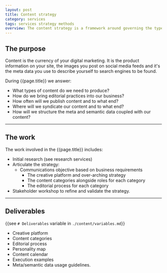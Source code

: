 ```yaml
---
layout: post
title: Content strategy
category: services
tags: services strategy methods
overview: The content strategy is a framework around governing the type of content your business needs to produce to best engage your audience. Content strategy extends beyond editorial to technical specifications, editorial processes and governance policies. Often it is closely aligned with UX, social or channel strategies also.
---
```


## The purpose

Content is the currency of your digital marketing. It is the product information on your site, the images you post on social media feeds and it's the meta data you use to describe yourself to search engines to be found.

During {{page.title}} we answer:

* What types of content do we need to produce?
* How do we bring editorial practices into our business?
* How often will we publish content and to what end?
* Where will we syndicate our content and to what end?
* How will we structure the meta and semantic data coupled with our content?

***

## The work

The work involved in the {{page.title}} includes:

* Initial research (see research services)
* Articulate the strategy:
  - Communications objective based on business requirements
	- The creative platform and over-arching strategy
	- The content categories alongside roles for each category
	- The editorial process for each category
* Stakeholder workshop to refine and validate the strategy.

***

## Deliverables

{{see `# Deliverables` variable in `./content/variables.md`}}

* Creative platform
* Content categories
* Editorial process
* Personality map
* Content calendar
* Execution examples
* Meta/semantic data usage guidelines.